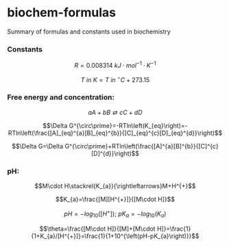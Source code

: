 # biochem-formulas
Summary of formulas and constants used in biochemistry

### Constants
$$R=0.008314\ kJ\cdot mol^{-1}\cdot K^{-1}$$

$$T\ in\ K=T\ in\ ^{\circ}C+273.15$$

### Free energy and concentration:

$$aA+bB\rightleftarrows cC+dD$$

$$\Delta G^{\circ\prime}=-RTln\left(K_{eq}\right)=-RTln\left(\frac{[A]_{eq}^{a}[B]_{eq}^{b}}{[C]_{eq}^{c}[D]_{eq}^{d}}\right)$$

$$\Delta G=\Delta G^{\circ\prime}+RTln\left(\frac{[A]^{a}[B]^{b}}{[C]^{c}[D]^{d}}\right)$$



### pH:

$$M\cdot H\stackrel{K_{a}}{\rightleftarrows}M+H^{+}$$

$$K_{a}=\frac{[M][H^{+}]}{[M\cdot H]}$$

$$pH=-log_{10}\left([H^{+}]\right);\ pK_{a}=-log_{10}\left(K_{a}\right)$$

$$\theta=\frac{[M\cdot H]}{[M]+[M\cdot H]}=\frac{1}{1+K_{a}/[H^{+}]}=\frac{1}{1+10^{\left(pH-pK_{a}\right)}}$$

